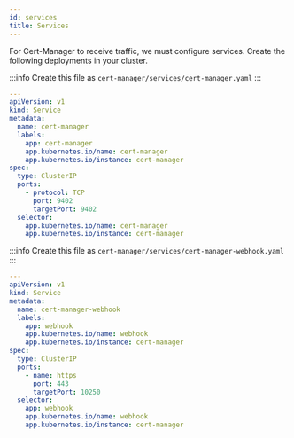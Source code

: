 ```yaml
---
id: services
title: Services
---
```


For Cert-Manager to receive traffic, we must configure services.
Create the following deployments in your cluster.

:::info
Create this file as `cert-manager/services/cert-manager.yaml`
:::

```yaml
---
apiVersion: v1
kind: Service
metadata:
  name: cert-manager
  labels:
    app: cert-manager
    app.kubernetes.io/name: cert-manager
    app.kubernetes.io/instance: cert-manager
spec:
  type: ClusterIP
  ports:
    - protocol: TCP
      port: 9402
      targetPort: 9402
  selector:
    app.kubernetes.io/name: cert-manager
    app.kubernetes.io/instance: cert-manager
```

:::info
Create this file as `cert-manager/services/cert-manager-webhook.yaml`
:::

```yaml
---
apiVersion: v1
kind: Service
metadata:
  name: cert-manager-webhook
  labels:
    app: webhook
    app.kubernetes.io/name: webhook
    app.kubernetes.io/instance: cert-manager
spec:
  type: ClusterIP
  ports:
    - name: https
      port: 443
      targetPort: 10250
  selector:
    app: webhook
    app.kubernetes.io/name: webhook
    app.kubernetes.io/instance: cert-manager
```
